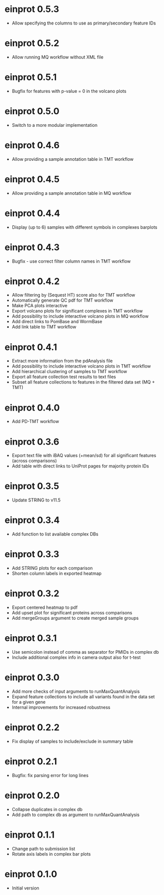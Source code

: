 # einprot 0.5.3

* Allow specifying the columns to use as primary/secondary feature IDs

# einprot 0.5.2

* Allow running MQ workflow without XML file

# einprot 0.5.1

* Bugfix for features with p-value = 0 in the volcano plots

# einprot 0.5.0

* Switch to a more modular implementation

# einprot 0.4.6

* Allow providing a sample annotation table in TMT workflow

# einprot 0.4.5

* Allow providing a sample annotation table in MQ workflow

# einprot 0.4.4

* Display (up to 6) samples with different symbols in complexes barplots

# einprot 0.4.3

* Bugfix - use correct filter column names in TMT workflow

# einprot 0.4.2

* Allow filtering by (Sequest HT) score also for TMT workflow
* Automatically generate QC pdf for TMT workflow
* Make PCA plots interactive
* Export volcano plots for significant complexes in TMT workflow
* Add possibility to include interactive volcano plots in MQ workflow
* Add direct links to PomBase and WormBase
* Add link table to TMT workflow

# einprot 0.4.1

* Extract more information from the pdAnalysis file
* Add possibility to include interactive volcano plots in TMT workflow
* Add hierarchical clustering of samples to TMT workflow
* Export all feature collection test results to text files
* Subset all feature collections to features in the filtered data set (MQ + TMT)

# einprot 0.4.0

* Add PD-TMT workflow

# einprot 0.3.6

* Export text file with iBAQ values (+mean/sd) for all significant features (across comparisons)
* Add table with direct links to UniProt pages for majority protein IDs

# einprot 0.3.5

* Update STRING to v11.5

# einprot 0.3.4

* Add function to list available complex DBs

# einprot 0.3.3

* Add STRING plots for each comparison
* Shorten column labels in exported heatmap

# einprot 0.3.2

* Export centered heatmap to pdf
* Add upset plot for significant proteins across comparisons
* Add mergeGroups argument to create merged sample groups

# einprot 0.3.1

* Use semicolon instead of comma as separator for PMIDs in complex db
* Include additional complex info in camera output also for t-test

# einprot 0.3.0

* Add more checks of input arguments to runMaxQuantAnalysis
* Expand feature collections to include all variants found in the data set for a given gene
* Internal improvements for increased robustness

# einprot 0.2.2

* Fix display of samples to include/exclude in summary table

# einprot 0.2.1

* Bugfix: fix parsing error for long lines

# einprot 0.2.0

* Collapse duplicates in complex db
* Add path to complex db as argument to runMaxQuantAnalysis

# einprot 0.1.1

* Change path to submission list
* Rotate axis labels in complex bar plots

# einprot 0.1.0

* Initial version

